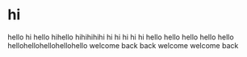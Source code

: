 # hi
hello
hi hello
hihello
hihihihihi
hi hi hi hi hi
hello hello hello hello hello
hellohellohellohellohello
welcome
back
back welcome
welcome back
